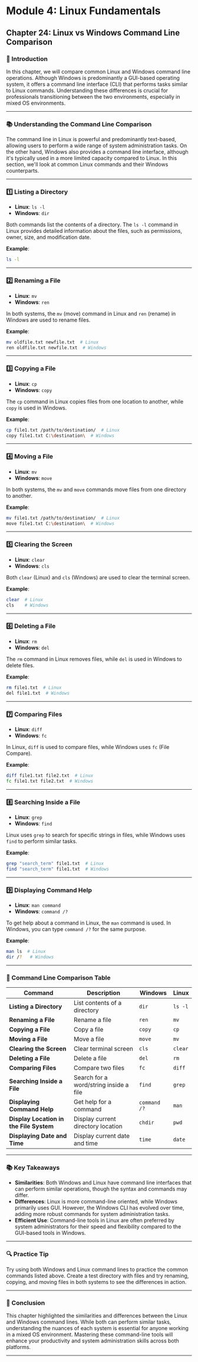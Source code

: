 # **Module 4: Linux Fundamentals**

## **Chapter 24: Linux vs Windows Command Line Comparison**

### **🔑 Introduction**
In this chapter, we will compare common Linux and Windows command line operations. Although Windows is predominantly a GUI-based operating system, it offers a command line interface (CLI) that performs tasks similar to Linux commands. Understanding these differences is crucial for professionals transitioning between the two environments, especially in mixed OS environments.

---

### **📚 Understanding the Command Line Comparison**

The command line in Linux is powerful and predominantly text-based, allowing users to perform a wide range of system administration tasks. On the other hand, Windows also provides a command line interface, although it's typically used in a more limited capacity compared to Linux. In this section, we'll look at common Linux commands and their Windows counterparts.

---

### **1️⃣ Listing a Directory**

- **Linux**: `ls -l`
- **Windows**: `dir`

Both commands list the contents of a directory. The `ls -l` command in Linux provides detailed information about the files, such as permissions, owner, size, and modification date.

**Example**:  
```bash
ls -l
```

---

### **2️⃣ Renaming a File**

- **Linux**: `mv`
- **Windows**: `ren`

In both systems, the `mv` (move) command in Linux and `ren` (rename) in Windows are used to rename files.

**Example**:  
```bash
mv oldfile.txt newfile.txt  # Linux
ren oldfile.txt newfile.txt  # Windows
```

---

### **3️⃣ Copying a File**

- **Linux**: `cp`
- **Windows**: `copy`

The `cp` command in Linux copies files from one location to another, while `copy` is used in Windows.

**Example**:  
```bash
cp file1.txt /path/to/destination/  # Linux
copy file1.txt C:\destination\  # Windows
```

---

### **4️⃣ Moving a File**

- **Linux**: `mv`
- **Windows**: `move`

In both systems, the `mv` and `move` commands move files from one directory to another.

**Example**:  
```bash
mv file1.txt /path/to/destination/  # Linux
move file1.txt C:\destination\  # Windows
```

---

### **5️⃣ Clearing the Screen**

- **Linux**: `clear`
- **Windows**: `cls`

Both `clear` (Linux) and `cls` (Windows) are used to clear the terminal screen.

**Example**:  
```bash
clear  # Linux
cls    # Windows
```

---

### **6️⃣ Deleting a File**

- **Linux**: `rm`
- **Windows**: `del`

The `rm` command in Linux removes files, while `del` is used in Windows to delete files.

**Example**:  
```bash
rm file1.txt  # Linux
del file1.txt  # Windows
```

---

### **7️⃣ Comparing Files**

- **Linux**: `diff`
- **Windows**: `fc`

In Linux, `diff` is used to compare files, while Windows uses `fc` (File Compare).

**Example**:  
```bash
diff file1.txt file2.txt  # Linux
fc file1.txt file2.txt  # Windows
```

---

### **8️⃣ Searching Inside a File**

- **Linux**: `grep`
- **Windows**: `find`

Linux uses `grep` to search for specific strings in files, while Windows uses `find` to perform similar tasks.

**Example**:  
```bash
grep "search_term" file1.txt  # Linux
find "search_term" file1.txt  # Windows
```

---

### **9️⃣ Displaying Command Help**

- **Linux**: `man command`
- **Windows**: `command /?`

To get help about a command in Linux, the `man` command is used. In Windows, you can type `command /?` for the same purpose.

**Example**:  
```bash
man ls  # Linux
dir /?   # Windows
```

---

### **🔄 Command Line Comparison Table**

| **Command**                          | **Description**                                 | **Windows**  | **Linux**   |
|--------------------------------------|-------------------------------------------------|--------------|-------------|
| **Listing a Directory**              | List contents of a directory                   | `dir`        | `ls -l`     |
| **Renaming a File**                  | Rename a file                                  | `ren`        | `mv`       |
| **Copying a File**                   | Copy a file                                    | `copy`       | `cp`       |
| **Moving a File**                    | Move a file                                    | `move`       | `mv`       |
| **Clearing the Screen**              | Clear terminal screen                          | `cls`        | `clear`    |
| **Deleting a File**                  | Delete a file                                  | `del`        | `rm`       |
| **Comparing Files**                  | Compare two files                              | `fc`         | `diff`     |
| **Searching Inside a File**          | Search for a word/string inside a file         | `find`       | `grep`     |
| **Displaying Command Help**          | Get help for a command                         | `command /?` | `man`      |
| **Display Location in the File System** | Display current directory location           | `chdir`      | `pwd`      |
| **Displaying Date and Time**         | Display current date and time                  | `time`       | `date`     |

---

### **📚 Key Takeaways**

- **Similarities**: Both Windows and Linux have command line interfaces that can perform similar operations, though the syntax and commands may differ.
- **Differences**: Linux is more command-line oriented, while Windows primarily uses GUI. However, the Windows CLI has evolved over time, adding more robust commands for system administration tasks.
- **Efficient Use**: Command-line tools in Linux are often preferred by system administrators for their speed and flexibility compared to the GUI-based tools in Windows.

---

### **🔍 Practice Tip**

Try using both Windows and Linux command lines to practice the common commands listed above. Create a test directory with files and try renaming, copying, and moving files in both systems to see the differences in action.

---

### **🐛 Conclusion**

This chapter highlighted the similarities and differences between the Linux and Windows command lines. While both can perform similar tasks, understanding the nuances of each system is essential for anyone working in a mixed OS environment. Mastering these command-line tools will enhance your productivity and system administration skills across both platforms.

---

